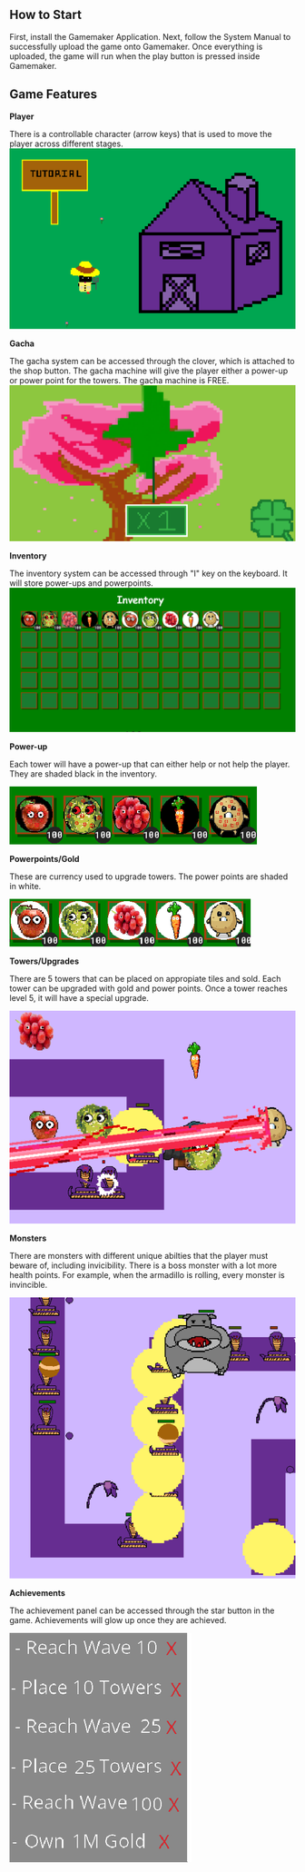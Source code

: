 ## How to Start
First, install the Gamemaker Application. Next, follow the System Manual to successfully upload the game onto Gamemaker. Once everything is uploaded, the game will run when the play button is pressed inside Gamemaker.
## Game Features
**Player**

There is a controllable character (arrow keys) that is used to move the player across different stages.
![Alt text](image.png)

**Gacha**

The gacha system can be accessed through the clover, which is attached to the shop button. The gacha machine will give the player either a power-up or power point for the towers. The gacha machine is FREE.
![Alt text](image-1.png)

**Inventory**

The inventory system can be accessed through "I" key on the keyboard. It will store power-ups and powerpoints.
![Alt text](image-2.png)

**Power-up**

Each tower will have a power-up that can either help or not help the player. They are shaded black in the inventory.

![Alt text](image-3.png)

**Powerpoints/Gold**

These are currency used to upgrade towers. The power points are shaded in white.

![Alt text](image-4.png)

**Towers/Upgrades**

There are 5 towers that can be placed on appropiate tiles and sold. Each tower can be upgraded with gold and power points. Once a tower reaches level 5, it will have a special upgrade.

![Alt text](image-6.png)

**Monsters**

There are monsters with different unique abilties that the player must beware of, including invicibility. There is a boss monster with a lot more health points. For example, when the armadillo is rolling, every monster is invincible.

![Alt text](image-7.png)

**Achievements**

The achievement panel can be accessed through the star button in the game. Achievements will glow up once they are achieved.

![Alt text](image-8.png)